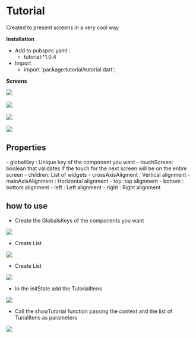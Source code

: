 <h1>Tutorial</h1>


Created to present screens in a very cool way

**Installation**
 - Add to pubspec.yaml :
     - tutorial:^1.0.4
 - Import
 	- import 'package:tutorial/tutorial.dart';

**Screens**
 
<img src= "https://raw.githubusercontent.com/warlesoncandido/images/master/images/Captura%20de%20Tela%202020-11-11%20%C3%A0s%2012.12.17.png?token=ALOCTXZQFGE7BYDMIG2OGQ27VRHGU">
<br><br>
<img src= "https://raw.githubusercontent.com/warlesoncandido/images/master/images/Captura%20de%20Tela%202020-11-11%20%C3%A0s%2012.12.33.png?token=ALOCTXZR4UEGVB66QWGRHX27VRHL4">
<br><br>
<img src= "https://raw.githubusercontent.com/warlesoncandido/images/master/images/Captura%20de%20Tela%202020-11-11%20%C3%A0s%2012.12.43.png?token=ALOCTX4EZYJFB2ZZPHKOQHS7VRHN4">
<br><br>
<img src= "https://raw.githubusercontent.com/warlesoncandido/images/master/images/Captura%20de%20Tela%202020-11-11%20%C3%A0s%2012.12.54.png?token=ALOCTXYPHRGFGPWLPIYLMF27VRHP6">


<h2>Properties</h2>
- globalKey : Unique key of the component you want
- touchScreen: boolean that validates if the touch for the next screen will be on the entire screen
- children: List of widgets
- crossAxisAligment : Vertical alignment
- mainAxisAlignment :  Horizontal alignment
- top :top alignment
- bottom : bottom alignment
- left :  Left alignment
- right :  Right alignment

<h2>how to use</h2>

 - Create the GlobalsKeys of the components you want
 <img  src = "https://raw.githubusercontent.com/warlesoncandido/images/master/images/Captura%20de%20Tela%202020-11-11%20%C3%A0s%2018.19.59.png?token=ALOCTXZUC7M462FGY4RUDTK7VRLQM">
 
 - Create List<TutorialItens>
 <img  src = "https://raw.githubusercontent.com/warlesoncandido/images/master/images/Captura%20de%20Tela%202020-11-11%20%C3%A0s%2018.20.35.png?token=ALOCTX6ITT563UU2X65U6L27VRLWS">
 
 - Create List<TutorialItens>
 <img  src = "https://raw.githubusercontent.com/warlesoncandido/images/master/images/Captura%20de%20Tela%202020-11-11%20%C3%A0s%2018.20.35.png?token=ALOCTX6ITT563UU2X65U6L27VRLWS">
 
- In the initState add the TutorialItens
 <img  src = "https://raw.githubusercontent.com/warlesoncandido/images/master/images/Captura%20de%20Tela%202020-11-11%20%C3%A0s%2018.21.05.png?token=ALOCTX6WOPAEGG5CEXCJZ6C7VRL4G">
 
- Call the showTutorial function passing the context and the list of TurialItens as parameters
 <img  src = "https://raw.githubusercontent.com/warlesoncandido/images/master/images/Captura%20de%20Tela%202020-11-11%20%C3%A0s%2018.22.28.png?token=ALOCTXZFVEQMG3PGBLTUSFK7VRMBY">
 
 
